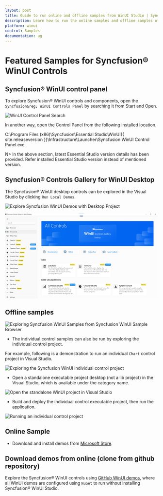 ```yaml
---
layout: post
title: Guide to run online and offline samples from WinUI Studio | Syncfusion
description: Learn how to run the online samples and offline samples of Syncfusion Essential Studio WinUI controls and components.
platform: winui
control: Samples
documentation: ug
---
```


# Featured Samples for Syncfusion&reg; WinUI Controls

## Syncfusion&reg; WinUI control panel

To explore Syncfusion&reg; WinUI controls and components, open the `Syncfusion&reg; WinUI Controls Panel` by searching it from Start and Open. 

![WinUI Control Panel Search](Guide-to-run-the-samples-images/winui-control-panel-search.png)

In another way, open the Control Panel from the following installed location.

C:\Program Files (x86)\Syncfusion\Essential Studio\WinUI\{{ site.releaseversion }}\Infrastructure\Launcher\Syncfusion WinUI Control Panel.exe 

N> In the above section, latest Essential Studio version details has been provided. Refer installed Essential Studio version instead of mentioned version.

## Syncfusion&reg; Controls Gallery for WinUI Desktop

The Syncfusion&reg; WinUI desktop controls can be explored in the Visual Studio by clicking `Run Local Demos`.
 
 ![Explore Syncfusion WinUI Demos with Desktop Project](Guide-to-run-the-samples-images/exploring-winui-desktop-sample-browser-new.png)

![Syncfusion WinUI Sample Browser with Desktop Project](Guide-to-run-the-samples-images/syncfusion-winui-desktop-sample-browser.png)

## Offline samples

![Exploring Syncfusion WinUI Samples from Syncfusion WinUI Sample Browser](Guide-to-run-the-samples-images/exploring-syncfusion-winui-samples-from-sb.png)

* The individual control samples can also be run by exploring the individual control project.

For example, following is a demonstration to run an individual `Chart` control project in Visual Studio.

![Exploring the Syncfusion WinUI individual control project](Guide-to-run-the-samples-images/exploring-individual-control-project.png)

* Open a standalone executable project desktop (not a lib project) in the Visual Studio, which is available under the category name.

 ![Open the standalone WinUI project in Visual Studio](Guide-to-run-the-samples-images/open-standalone-winui-project-in-visual-studio-new.png)

* Build and deploy the individual control executable project, then run the application.

![Running an individual control project](Guide-to-run-the-samples-images/run-induvidual-control-project.png)

## Online Sample

* Download and install demos from [Microsoft Store](https://www.microsoft.com/en-in/p/syncfusion-winui-controls-gallery/9n0fp16ddc06?activetab=pivot:overviewtab).


## Download demos from online (clone from github repository)

Explore the Syncfusion&reg; WinUI controls using [GitHub WinUI demos](https://github.com/syncfusion/winui-demos), where all WinUI demos are configured using `NuGet` to run without installing Syncfusion&reg; WinUI Studio.